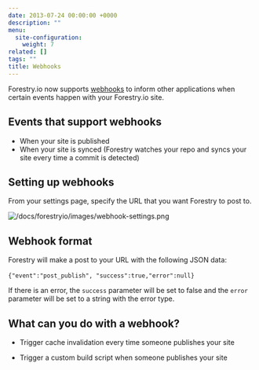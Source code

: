 ```yaml
---
date: 2013-07-24 00:00:00 +0000
description: ""
menu:
  site-configuration:
    weight: 7
related: []
tags: ""
title: Webhooks
---
```


Forestry.io now supports [webhooks](https://sendgrid.com/blog/whats-webhook/) to inform other applications when certain events happen with your Forestry.io site. 

## Events that support webhooks

*   When your site is published
*   When your site is synced (Forestry watches your repo and syncs your site every time a commit is detected)

## Setting up webhooks

From your settings page, specify the URL that you want Forestry to post to.

![/docs/forestryio/images/webhook-settings.png](/docs/forestryio/images/webhook-settings.png)

## Webhook format

Forestry will make a post to your URL with the following JSON data:

`{"event":"post_publish", "success":true,"error":null}`​

If there is an error, the `success` parameter will be set to false and the `error` parameter will be set to a string with the error type.

## What can you do with a webhook?

*   Trigger cache invalidation every time someone publishes your site  

*   Trigger a custom build script when someone publishes your site
